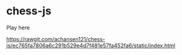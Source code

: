 # chess-js

Play here

https://rawgit.com/achansen121/chess-js/ec765fa7806a6c291b529e4d7f481e57fa452fa6/static/index.html

